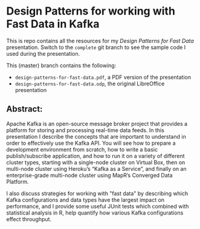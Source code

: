 # Design Patterns for working with Fast Data in Kafka

This is repo contains all the resources for my *Design Patterns for Fast Data* presentation. Switch to the `complete` git branch to see the sample code I used during the presentation. 

This (master) branch contains the following:

* `design-patterns-for-fast-data.pdf`, a PDF version of the presentation
* `design-patterns-for-fast-data.odp`, the original LibreOffice presentation


## Abstract:

Apache Kafka is an open-source message broker project that provides a platform for storing and processing real-time data feeds. In this presentation I describe the concepts that are important to understand in order to effectively use the Kafka API. You will see how to prepare a development environment from scratch, how to write a basic publish/subscribe application, and how to run it on a variety of different cluster types, starting with a single-node cluster on Virtual Box, then on multi-node cluster using Heroku’s “Kafka as a Service”, and finally on an enterprise-grade multi-node cluster using MapR’s Converged Data Platform.  

I also discuss strategies for working with "fast data" by describing which Kafka configurations and data types have the largest impact on performance, and I provide some useful JUnit tests which combined with statistical analysis in R, help quantify how various Kafka configurations effect throughput.





